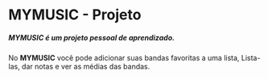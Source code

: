 # MYMUSIC - Projeto
##### MYMUSIC é um projeto pessoal de aprendizado.

No **MYMUSIC** você pode adicionar suas bandas favoritas a uma lista, Lista-las, dar notas e ver as médias das bandas.

